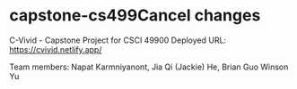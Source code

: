 # capstone-cs499Cancel changes
C-Vivid - Capstone Project for CSCI 49900
Deployed URL: https://cvivid.netlify.app/

Team members:
Napat Karmniyanont, 
Jia Qi (Jackie) He,
Brian Guo
Winson Yu
